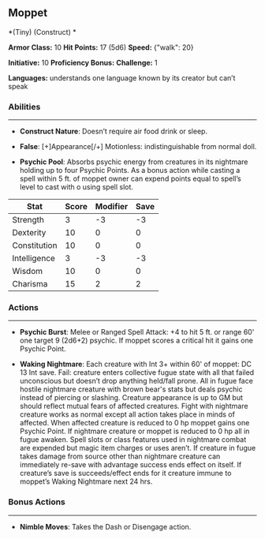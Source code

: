 ## Moppet
*(Tiny) (Construct) *

**Armor Class:** 10
**Hit Points:** 17 (5d6)
**Speed:** {"walk": 20}

**Initiative:** 10
**Proficiency Bonus:**
**Challenge:** 1

**Languages:** understands one language known by its creator but can’t speak

### Abilities
 --- 
- **Construct Nature**: Doesn’t require air food drink or sleep.

- **False**: [+]Appearance[/+] Motionless: indistinguishable from normal doll.

- **Psychic Pool**: Absorbs psychic energy from creatures in its nightmare holding up to four Psychic Points. As a bonus action while casting a spell within 5 ft. of moppet owner can expend points equal to spell’s level to cast with o using spell slot.



| Stat | Score | Modifier | Save |
| ---- | ---- | ---- | ---- |
| Strength | 3 | -3 | -3 |
| Dexterity | 10 | 0 | 0 |
| Constitution | 10 | 0 | 0 |
| Intelligence | 3 | -3 | -3 |
| Wisdom | 10 | 0 | 0 |
| Charisma | 15 | 2 | 2 |

### Actions
 --- 
- **Psychic Burst**: Melee or Ranged Spell Attack: +4 to hit 5 ft. or range 60' one target 9 (2d6+2) psychic. If moppet scores a critical hit it gains one Psychic Point.

- **Waking Nightmare**: Each creature with Int 3+ within 60' of moppet: DC 13 Int save. Fail: creature enters collective fugue state with all that failed unconscious but doesn’t drop anything held/fall prone. All in fugue face hostile nightmare creature with brown bear's stats but deals psychic instead of piercing or slashing. Creature appearance is up to GM but should reflect mutual fears of affected creatures. Fight with nightmare creature works as normal except all action takes place in minds of affected. When affected creature is reduced to 0 hp moppet gains one Psychic Point. If nightmare creature or moppet is reduced to 0 hp all in fugue awaken. Spell slots or class features used in nightmare combat are expended but magic item charges or uses aren’t. If creature in fugue takes damage from source other than nightmare creature can immediately re-save with advantage success ends effect on itself. If creature’s save is succeeds/effect ends for it creature immune to moppet’s Waking Nightmare next 24 hrs.

### Bonus Actions
 --- 
- **Nimble Moves**: Takes the Dash or Disengage action.

